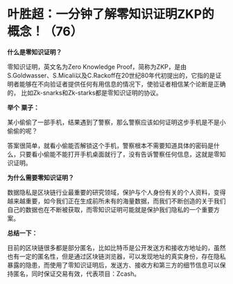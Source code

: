 
# 叶胜超：一分钟了解零知识证明ZKP的概念！（76）

**什么是零知识证明？**



零知识证明，英文名为Zero Knowledge Proof，简称为ZKP，是由S.Goldwasser、S.Micali以及C.Rackoff在20世纪80年代初提出的，它指的是证明者能够在不向验证者提供任何有用信息的情况下，使验证者相信某个论断是正确的， 比如Zk-snarks和Zk-starks都是零知识证明的协议。



**举个** **粟子：**



某小偷偷了一部手机，结果遇到了警察，那么警察应该如何证明这步手机是不是小偷偷的呢？



答案很简单，就看小偷能否解锁这个手机，警察根本不需要知道具体的密码是什么，只要看小偷能不能打开手机桌面就行了，没有告诉警察任何信息，这就是零知识证明。



**为什么需要零知识证明？**



数据隐私是区块链行业最重要的研究领域，保护与个人身份有关的个人资料，变得越来越重要，如今我们正在生成前所未有的海量数据，而我们不断创造的关于我们自己的数据也在不断被获取，而零知识证明可能就是保护我们隐私的一个重要方案。



**总结一下：**



目前的区块链很多都是部分匿名，比如比特币是公开发送方和接收方地址的，虽然也有一定的匿名性，但是通过区块链浏览器，可以发现地址的真实身份，存在隐私暴露的隐患，而使用了零知识证明后，发送方、接收方和第三方的细节信息可以保持匿名，同时保证交易有效，代表项目：Zcash。
